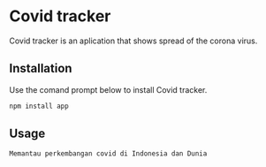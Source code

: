 # Covid tracker

Covid tracker is an aplication that shows spread of the corona virus.

## Installation

Use the comand prompt below to install Covid tracker.

```bash
npm install app
```

## Usage

```python
Memantau perkembangan covid di Indonesia dan Dunia
```
